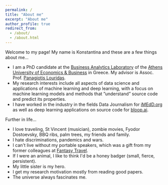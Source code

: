 ```yaml
---
permalink: /
title: "About me"
excerpt: "About me"
author_profile: true
redirect_from: 
  - /about/
  - /about.html
---
```

Welcome to my page! My name is Konstantina and these are a few things about me...

* I am a PhD candidate at the [Business Analytics Laboratory](https://www.balab.aueb.gr/) of the [Athens University of Economics & Business](https://www.aueb.gr/en) in Greece. My advisor is Assoc. Prof. [Panagiotis Louridas](https://www.linkedin.com/in/louridas).
* My research interests include all aspects of data science and applications of machine learning and deep learning, with a focus on machine learning models and methods that ”understand” source code and predict its properties.
* I have worked in the industry in the fields Data Journalism for [iMEdD.org](https://lab.imedd.org/en/lab-author/konstantina-dritsa-en/) as well as deep learning applications on source code for [bloop.ai](https://bloop.ai/).

Further in life...
* I love traveling, St Vincent (musician), zombie movies, Fyodor Dostoevsky, BBQ ribs, palm trees, my friends and family.
* I hate discriminations, pandemics and wars.
* I can't live without my portable speakers, which was a gift from my former colleagues at [Fantasy Travel](https://www.fantasytravelofgreece.com/).
* If I were an animal, I like to think I'd be a honey badger (small, fierce, persistent).
* My little sister is my hero.
* I get my research motivation mostly from reading good papers.
* The universe always fascinates me.
